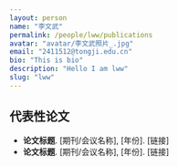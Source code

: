```yaml
---
layout: person
name: "李文武"
permalink: /people/lww/publications
avatar: "avatar/李文武照片_.jpg"
email: "2411512@tongji.edu.cn"
bio: "This is bio"
description: "Hello I am lww"
slug: "lww"
---
```



## 代表性论文

- **论文标题**. [期刊/会议名称], [年份]. [链接]
- **论文标题**. [期刊/会议名称], [年份]. [链接]